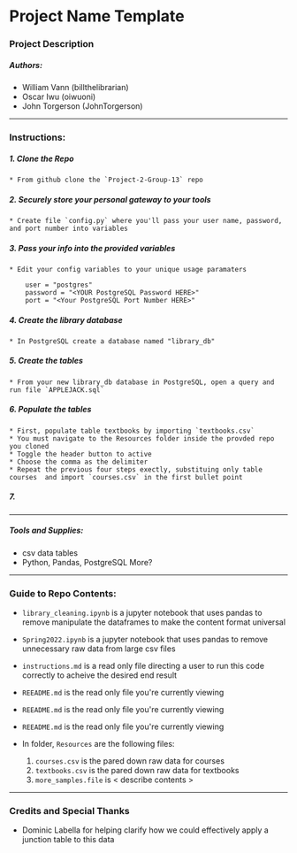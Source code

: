 # Project Name Template

### Project Description

##### Authors:
* William Vann (billthelibrarian)
* Oscar Iwu (oiwuoni)
* John Torgerson (JohnTorgerson)
---

### Instructions:

##### 1. Clone the Repo
    * From github clone the `Project-2-Group-13` repo

##### 2. Securely store your personal gateway to your tools
    * Create file `config.py` where you'll pass your user name, password, and port number into variables

##### 3. Pass your info into the provided variables
    * Edit your config variables to your unique usage paramaters

        user = "postgres"
        password = "<YOUR PostgreSQL Password HERE>"
        port = "<Your PostgreSQL Port Number HERE>"

##### 4. Create the library database
    * In PostgreSQL create a database named "library_db"

##### 5. Create the tables
    * From your new library_db database in PostgreSQL, open a query and run file `APPLEJACK.sql`

##### 6. Populate the tables
    * First, populate table textbooks by importing `textbooks.csv`
    * You must navigate to the Resources folder inside the provded repo you cloned 
    * Toggle the header button to active
    * Choose the comma as the delimiter
    * Repeat the previous four steps exectly, substituing only table courses  and import `courses.csv` in the first bullet point

##### 7. 
<hr>

##### Tools and Supplies:
* csv data tables
* Python, Pandas, PostgreSQL  More?
---

### Guide to Repo Contents:

* `library_cleaning.ipynb` is a jupyter notebook that uses pandas to remove manipulate the dataframes to make the content format universal
* `Spring2022.ipynb` is a jupyter notebook that uses pandas to remove unnecessary raw data from large csv files
* `instructions.md` is a read only file directing a user to run this code correctly to acheive the desired end result
* `REEADME.md` is the read only file you're currently viewing
* `REEADME.md` is the read only file you're currently viewing
* `REEADME.md` is the read only file you're currently viewing

* In folder, `Resources` are the following files:
    1. `courses.csv` is the pared down raw data for courses
    2. `textbooks.csv` is the pared down raw data for textbooks
    3. `more_samples.file` is < describe contents >
---

### Credits and Special Thanks

* Dominic Labella for helping clarify how we could effectively apply a junction table to this data